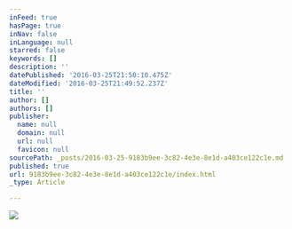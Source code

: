 ```yaml
---
inFeed: true
hasPage: true
inNav: false
inLanguage: null
starred: false
keywords: []
description: ''
datePublished: '2016-03-25T21:50:10.475Z'
dateModified: '2016-03-25T21:49:52.237Z'
title: ''
author: []
authors: []
publisher:
  name: null
  domain: null
  url: null
  favicon: null
sourcePath: _posts/2016-03-25-9183b9ee-3c82-4e3e-8e1d-a403ce122c1e.md
published: true
url: 9183b9ee-3c82-4e3e-8e1d-a403ce122c1e/index.html
_type: Article

---
```

![](https://the-grid-user-content.s3-us-west-2.amazonaws.com/449bfcf2-13f6-46e4-84ff-c4eca69b64c6.png)
